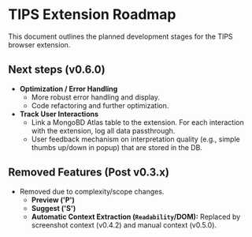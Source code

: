 # TIPS Extension Roadmap

This document outlines the planned development stages for the TIPS browser
extension.


## Next steps (v0.6.0)

*   **Optimization / Error Handling**
    *   More robust error handling and display.
    *   Code refactoring and further optimization.
*   **Track User Interactions**
    *   Link a MongoBD Atlas table to the extension. For each interaction with the extension, log all data passthrough.
    *   User feedback mechanism on interpretation quality (e.g., simple thumbs
        up/down in popup) that are stored in the DB.

## Removed Features (Post v0.3.x)
*   Removed due to complexity/scope changes.
    *   **Preview ('P')**
    *   **Suggest ('S')**
    *   **Automatic Context Extraction (`Readability`/DOM):** Replaced by
        screenshot context (v0.4.2) and manual context (v0.5.0).
